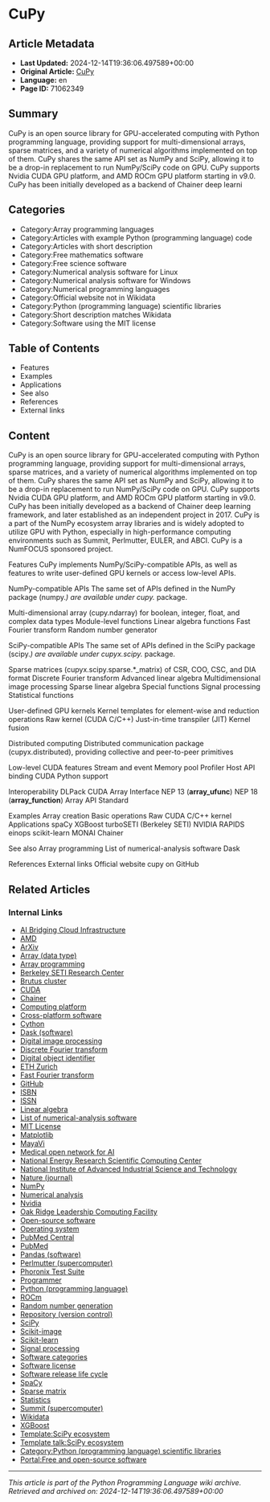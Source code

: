 # CuPy

## Article Metadata

- **Last Updated:** 2024-12-14T19:36:06.497589+00:00
- **Original Article:** [CuPy](https://en.wikipedia.org/wiki/CuPy)
- **Language:** en
- **Page ID:** 71062349

## Summary

CuPy is an open source library for GPU-accelerated computing with Python programming language, providing support for multi-dimensional arrays, sparse matrices, and a variety of numerical algorithms implemented on top of them.
CuPy shares the same API set as NumPy and SciPy, allowing it to be a drop-in replacement to run NumPy/SciPy code on GPU. CuPy supports Nvidia CUDA GPU platform, and AMD ROCm GPU platform starting in v9.0.
CuPy has been initially developed as a backend of Chainer deep learni

## Categories

- Category:Array programming languages
- Category:Articles with example Python (programming language) code
- Category:Articles with short description
- Category:Free mathematics software
- Category:Free science software
- Category:Numerical analysis software for Linux
- Category:Numerical analysis software for Windows
- Category:Numerical programming languages
- Category:Official website not in Wikidata
- Category:Python (programming language) scientific libraries
- Category:Short description matches Wikidata
- Category:Software using the MIT license

## Table of Contents

- Features
- Examples
- Applications
- See also
- References
- External links

## Content

CuPy is an open source library for GPU-accelerated computing with Python programming language, providing support for multi-dimensional arrays, sparse matrices, and a variety of numerical algorithms implemented on top of them.
CuPy shares the same API set as NumPy and SciPy, allowing it to be a drop-in replacement to run NumPy/SciPy code on GPU. CuPy supports Nvidia CUDA GPU platform, and AMD ROCm GPU platform starting in v9.0.
CuPy has been initially developed as a backend of Chainer deep learning framework, and later established as an independent project in 2017.
CuPy is a part of the NumPy ecosystem array libraries and is widely adopted to utilize GPU with Python, especially in high-performance computing environments such as Summit, Perlmutter, EULER, and ABCI.
CuPy is a NumFOCUS sponsored project.

Features
CuPy implements NumPy/SciPy-compatible APIs, as well as features to write user-defined GPU kernels or access low-level APIs.

NumPy-compatible APIs
The same set of APIs defined in the NumPy package (numpy.*) are available under cupy.* package.

Multi-dimensional array (cupy.ndarray) for boolean, integer, float, and complex data types
Module-level functions
Linear algebra functions
Fast Fourier transform
Random number generator

SciPy-compatible APIs
The same set of APIs defined in the SciPy package (scipy.*) are available under cupyx.scipy.* package.

Sparse matrices (cupyx.scipy.sparse.*_matrix) of CSR, COO, CSC, and DIA format
Discrete Fourier transform
Advanced linear algebra
Multidimensional image processing
Sparse linear algebra
Special functions
Signal processing
Statistical functions

User-defined GPU kernels
Kernel templates for element-wise and reduction operations
Raw kernel (CUDA C/C++)
Just-in-time transpiler (JIT)
Kernel fusion

Distributed computing
Distributed communication package (cupyx.distributed), providing collective and peer-to-peer primitives

Low-level CUDA features
Stream and event
Memory pool
Profiler
Host API binding
CUDA Python support

Interoperability
DLPack
CUDA Array Interface
NEP 13 (__array_ufunc__)
NEP 18 (__array_function__)
Array API Standard

Examples
Array creation
Basic operations
Raw CUDA C/C++ kernel
Applications
spaCy
XGBoost
turboSETI (Berkeley SETI)
NVIDIA RAPIDS
einops
scikit-learn
MONAI
Chainer

See also
Array programming
List of numerical-analysis software
Dask

References
External links
Official website
cupy on GitHub

## Related Articles

### Internal Links

- [AI Bridging Cloud Infrastructure](https://en.wikipedia.org/wiki/AI_Bridging_Cloud_Infrastructure)
- [AMD](https://en.wikipedia.org/wiki/AMD)
- [ArXiv](https://en.wikipedia.org/wiki/ArXiv)
- [Array (data type)](https://en.wikipedia.org/wiki/Array_(data_type))
- [Array programming](https://en.wikipedia.org/wiki/Array_programming)
- [Berkeley SETI Research Center](https://en.wikipedia.org/wiki/Berkeley_SETI_Research_Center)
- [Brutus cluster](https://en.wikipedia.org/wiki/Brutus_cluster)
- [CUDA](https://en.wikipedia.org/wiki/CUDA)
- [Chainer](https://en.wikipedia.org/wiki/Chainer)
- [Computing platform](https://en.wikipedia.org/wiki/Computing_platform)
- [Cross-platform software](https://en.wikipedia.org/wiki/Cross-platform_software)
- [Cython](https://en.wikipedia.org/wiki/Cython)
- [Dask (software)](https://en.wikipedia.org/wiki/Dask_(software))
- [Digital image processing](https://en.wikipedia.org/wiki/Digital_image_processing)
- [Discrete Fourier transform](https://en.wikipedia.org/wiki/Discrete_Fourier_transform)
- [Digital object identifier](https://en.wikipedia.org/wiki/Digital_object_identifier)
- [ETH Zurich](https://en.wikipedia.org/wiki/ETH_Zurich)
- [Fast Fourier transform](https://en.wikipedia.org/wiki/Fast_Fourier_transform)
- [GitHub](https://en.wikipedia.org/wiki/GitHub)
- [ISBN](https://en.wikipedia.org/wiki/ISBN)
- [ISSN](https://en.wikipedia.org/wiki/ISSN)
- [Linear algebra](https://en.wikipedia.org/wiki/Linear_algebra)
- [List of numerical-analysis software](https://en.wikipedia.org/wiki/List_of_numerical-analysis_software)
- [MIT License](https://en.wikipedia.org/wiki/MIT_License)
- [Matplotlib](https://en.wikipedia.org/wiki/Matplotlib)
- [MayaVi](https://en.wikipedia.org/wiki/MayaVi)
- [Medical open network for AI](https://en.wikipedia.org/wiki/Medical_open_network_for_AI)
- [National Energy Research Scientific Computing Center](https://en.wikipedia.org/wiki/National_Energy_Research_Scientific_Computing_Center)
- [National Institute of Advanced Industrial Science and Technology](https://en.wikipedia.org/wiki/National_Institute_of_Advanced_Industrial_Science_and_Technology)
- [Nature (journal)](https://en.wikipedia.org/wiki/Nature_(journal))
- [NumPy](https://en.wikipedia.org/wiki/NumPy)
- [Numerical analysis](https://en.wikipedia.org/wiki/Numerical_analysis)
- [Nvidia](https://en.wikipedia.org/wiki/Nvidia)
- [Oak Ridge Leadership Computing Facility](https://en.wikipedia.org/wiki/Oak_Ridge_Leadership_Computing_Facility)
- [Open-source software](https://en.wikipedia.org/wiki/Open-source_software)
- [Operating system](https://en.wikipedia.org/wiki/Operating_system)
- [PubMed Central](https://en.wikipedia.org/wiki/PubMed_Central)
- [PubMed](https://en.wikipedia.org/wiki/PubMed)
- [Pandas (software)](https://en.wikipedia.org/wiki/Pandas_(software))
- [Perlmutter (supercomputer)](https://en.wikipedia.org/wiki/Perlmutter_(supercomputer))
- [Phoronix Test Suite](https://en.wikipedia.org/wiki/Phoronix_Test_Suite)
- [Programmer](https://en.wikipedia.org/wiki/Programmer)
- [Python (programming language)](https://en.wikipedia.org/wiki/Python_(programming_language))
- [ROCm](https://en.wikipedia.org/wiki/ROCm)
- [Random number generation](https://en.wikipedia.org/wiki/Random_number_generation)
- [Repository (version control)](https://en.wikipedia.org/wiki/Repository_(version_control))
- [SciPy](https://en.wikipedia.org/wiki/SciPy)
- [Scikit-image](https://en.wikipedia.org/wiki/Scikit-image)
- [Scikit-learn](https://en.wikipedia.org/wiki/Scikit-learn)
- [Signal processing](https://en.wikipedia.org/wiki/Signal_processing)
- [Software categories](https://en.wikipedia.org/wiki/Software_categories)
- [Software license](https://en.wikipedia.org/wiki/Software_license)
- [Software release life cycle](https://en.wikipedia.org/wiki/Software_release_life_cycle)
- [SpaCy](https://en.wikipedia.org/wiki/SpaCy)
- [Sparse matrix](https://en.wikipedia.org/wiki/Sparse_matrix)
- [Statistics](https://en.wikipedia.org/wiki/Statistics)
- [Summit (supercomputer)](https://en.wikipedia.org/wiki/Summit_(supercomputer))
- [Wikidata](https://en.wikipedia.org/wiki/Wikidata)
- [XGBoost](https://en.wikipedia.org/wiki/XGBoost)
- [Template:SciPy ecosystem](https://en.wikipedia.org/wiki/Template:SciPy_ecosystem)
- [Template talk:SciPy ecosystem](https://en.wikipedia.org/wiki/Template_talk:SciPy_ecosystem)
- [Category:Python (programming language) scientific libraries](https://en.wikipedia.org/wiki/Category:Python_(programming_language)_scientific_libraries)
- [Portal:Free and open-source software](https://en.wikipedia.org/wiki/Portal:Free_and_open-source_software)

---
_This article is part of the Python Programming Language wiki archive._
_Retrieved and archived on: 2024-12-14T19:36:06.497589+00:00_